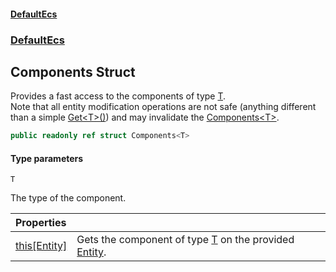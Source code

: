 #### [DefaultEcs](DefaultEcs.md 'DefaultEcs')
### [DefaultEcs](DefaultEcs.md#DefaultEcs 'DefaultEcs')

## Components<T> Struct

Provides a fast access to the components of type [T](Components_T_.md#DefaultEcs.Components_T_.T 'DefaultEcs.Components<T>.T').  
Note that all entity modification operations are not safe (anything different than a simple [Get&lt;T&gt;()](Entity.Get_T_().md 'DefaultEcs.Entity.Get<T>()')) and may invalidate the [Components&lt;T&gt;](Components_T_.md 'DefaultEcs.Components<T>').

```csharp
public readonly ref struct Components<T>
```
#### Type parameters

<a name='DefaultEcs.Components_T_.T'></a>

`T`

The type of the component.

| Properties | |
| :--- | :--- |
| [this[Entity]](Components_T_.this[Entity].md 'DefaultEcs.Components<T>.this[DefaultEcs.Entity]') | Gets the component of type [T](Components_T_.md#DefaultEcs.Components_T_.T 'DefaultEcs.Components<T>.T') on the provided [Entity](Entity.md 'DefaultEcs.Entity'). |
